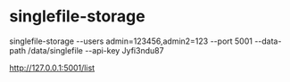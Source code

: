 # singlefile-storage

singlefile-storage --users admin=123456,admin2=123 --port 5001 --data-path /data/singlefile --api-key Jyfi3ndu87

http://127.0.0.1:5001/list
